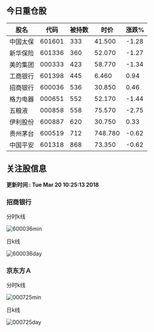 
## 今日重仓股 

|股名|代码|被持数|时价|涨跌%|
|---|---|---|---|---|
|中国太保|601601|333|41.500|-1.28|
|新华保险|601336|360|52.070|-1.27|
|美的集团|000333|423|58.770|-1.34|
|工商银行|601398|445|6.460|0.94|
|招商银行|600036|536|30.850|0.46|
|格力电器|000651|552|52.170|-1.44|
|五粮液|000858|558|75.570|-2.75|
|伊利股份|600887|620|30.750|0.33|
|贵州茅台|600519|712|748.780|-0.62|
|中国平安|601318|868|73.350|-0.62|

## 关注股信息
**更新时间 : Tue Mar 20 10:25:13 2018**
### 招商银行 
分时k线

![600036min](http://image.sinajs.cn/newchart/min/n/sh600036.gif)

日k线

![600036day](http://image.sinajs.cn/newchart/daily/n/sh600036.gif)

### 京东方Ａ 
分时k线

![000725min](http://image.sinajs.cn/newchart/min/n/sz000725.gif)

日k线

![000725day](http://image.sinajs.cn/newchart/daily/n/sz000725.gif)
